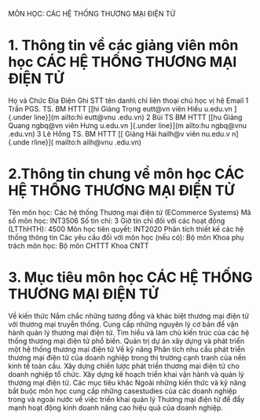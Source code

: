 MÔN HỌC: CÁC HỆ THỐNG THƯƠNG MẠI ĐIỆN TỬ
# 1. Thông tin về các giảng viên môn học CÁC HỆ THỐNG THƯƠNG MẠI ĐIỆN TỬ
Họ và Chức Địa Điện Ghi STT tên danh\ chỉ liên thoại chú học vị hệ Email 1 Trần PGS. TS. BM HTTT [[hi Giảng Trọng eutt\@vn viên Hiếu u.edu.vn ]{.under line}](m ailto:hi eutt@vnu .edu.vn) 2 Bùi TS BM HTTT [[hu Giảng Quang ngbq\@vn viên Hưng u.edu.vn ]{.under line}](m ailto:hu ngbq@vnu .edu.vn) 3 Lê Hồng TS. BM HTTT [[ Giảng Hải hailh\@v viên nu.edu.v n]{.unde rline}]( mailto:h ailh@vnu .edu.vn)
# 2.Thông tin chung về môn học CÁC HỆ THỐNG THƯƠNG MẠI ĐIỆN TỬ
Tên môn học: Các hệ thống Thương mại điện tử (ECommerce Systems) Mã số môn học: INT3506 Số tín chỉ: 3 Giờ tín chỉ đối với các hoạt động (LTThHTH): 4500 Môn học tiên quyết: INT2020 Phân tích thiết kế các hệ thống thông tin Các yêu cầu đối với môn học (nếu có): Bộ môn Khoa phụ trách môn học: Bộ môn CHTTT Khoa CNTT
# 3. Mục tiêu môn học CÁC HỆ THỐNG THƯƠNG MẠI ĐIỆN TỬ
Về kiến thức Nắm chắc những tương đồng và khác biệt thương mại điện tử với thương mại truyền thống. Cung cấp những nguyên lý cơ bản để vận hành quản lý thương mại điện tử. Tìm hiểu và làm chủ kiến trúc của các hệ thống thương mại điện tử phổ biến. Quản trị dự án xây dựng và phát triển một hệ thống thương mại điện tử Về kỹ năng Phân tích nhu cầu phát triển thương mại điện tử của doanh nghiệp trong thị trường cạnh tranh của nền kinh tế toàn cầu. Xây dựng chiến lược phát triển thương mại điện tử cho doanh nghiệp tổ chức. Xây dựng kế hoạch triển khai vận hành và quản lý thương mại điện tử. Các mục tiêu khác Ngoài những kiến thức và kỹ năng bắt buộc môn học cung cấp những casestudies của các doanh nghiệp trong và ngoài nước về việc triển khai quản lý Thương mại điện tử để đẩy mạnh hoạt động kinh doanh nâng cao hiệu quả của doanh nghiệp.
